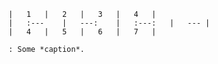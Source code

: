 ```{=markdown}
|	1	|	2	|	3	|	4	|
|	:---	|	---:	|	:---:	|	---	|
|	4	|	5	|	6	|	7	|

: Some *caption*.
```
